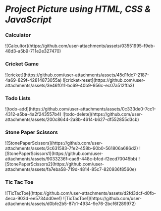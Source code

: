 <h1><i>Project Picture using HTML, CSS & JavaScript</i></h1> 

<h3>Calculator</h3> 
![Calcultor](https://github.com/user-attachments/assets/03551995-f9eb-48d3-a5b9-711e2e327470)

<h3>Cricket Game</h3>
![cricket](https://github.com/user-attachments/assets/45d1fdc7-2187-4a69-829f-42814873055a)
![cricket-reset](https://github.com/user-attachments/assets/3e46f011-bc69-40b9-956c-ec07a512ffa3)

<h3>Todo Lists</h3>
![todo-add](https://github.com/user-attachments/assets/0c333de0-7cc1-4312-a5ba-4a2f243557b4)
![todo-delete](https://github.com/user-attachments/assets/200c8644-2a8b-4614-b627-df552855d3cb)
<h3>Stone Paper Scissors</h3>
![StonePaperScissors](https://github.com/user-attachments/assets/2c631583-7fe2-458b-90b0-561806a686d2)
![StonePaperScissors1](https://github.com/user-attachments/assets/9033236f-cae8-448c-bfcd-f2ecd70045bb)
![StonePaperScissors2](https://github.com/user-attachments/assets/fa7eba58-719d-4814-85c7-820936f8560e)
<h3>Tic Tac Toe</h3>
![TicTacToe](https://github.com/user-attachments/assets/d2fd3dcf-d0fb-4eca-903d-ee5734dd0ee1)
![TicTacToe1](https://github.com/user-attachments/assets/d0bfe2b5-87c1-4934-9e76-2bcf6f289972)
